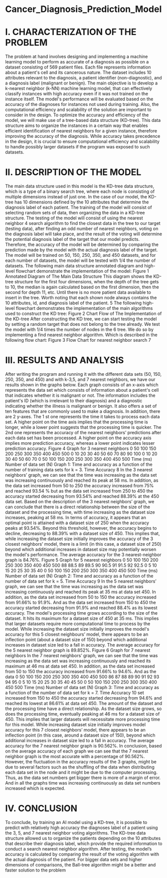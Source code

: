# Cancer_Diagnosis_Prediction_Model

# I. CHARACTERIZATION OF THE PROBLEM 
The problem at hand involves designing and implementing a machine learning model to 
perform as accurate of a diagnosis as possible on a dataset consisting of 569 patient files. Each file
represents information about a patient's cell and its cancerous nature. The dataset includes 10 
attributes relevant to the diagnosis, a patient identifier (non-diagnostic), and a diagnosis label 
(malignant or benign). The main objective is to develop a k-nearest neighbor (k-NN) machine 
learning model, that can effectively classify instances with high accuracy even if it was not trained 
on the instance itself. The model's performance will be evaluated based on the accuracy of the 
diagnoses for instances not used during training. Also, the computational efficiency and scalability 
of the solution are important to consider in the design. To optimize the accuracy and efficiency of 
the model, we will make use of a tree-based data structure (KD-tree). This data structure aims to 
organize the instances in a certain way that enables efficient identification of nearest neighbors for 
a given instance, therefore improving the accuracy of the diagnosis. While accuracy takes 
precedence in the design, it is crucial to ensure computational efficiency and scalability to handle 
possibly larger datasets if the program was exposed to such datasets.

# II. DESCRIPTION OF THE MODEL
The main data structure used in this model is the KD-tree data structure, which is a type of 
a binary search tree, where each node is consisting of multiple dimensions instead of just one. In
the case of our model, the KD-tree has 10 dimensions defined by the 10 attributes that determine
the diagnosis label of each patient.
The training of the model will consist of selecting random sets of data, then organizing the 
data in a KD-tree structure. The testing of the model will consist of using the nearest neighbor 
4
search algorithm to find the closest data in the tree to our target (testing data), after finding an odd 
number of nearest neighbors, voting on the diagnosis label will take place, and the result of the 
voting will determine the potential diagnosis label of the target that our model predicts. Therefore, 
the accuracy of the model will be determined by comparing the prediction made by the model with 
the actual diagnosis label of the target. The model will be trained on 50, 150, 250, 350, and 450
datasets, and for each number of datasets, the model will be tested with 1/4 the number of datasets.
The following main data structure annotated diagram and high-level flowchart demonstrate the 
implementation of the model:
Figure 1 Annotated Diagram of The Main Data Structure
This diagram shows the KD-tree structure for the first four dimensions, when the depth of the tree 
gets to 10, the median is again calculated based on the first dimension, then the second for depth 
11, etc. Until there is no more patient data available to insert in the tree. Worth noting that each 
shown node always contains the 10 attributes, id, and diagnosis label of the patient.
5
The following high-level flowchart demonstrates the implementation of the main algorithms used 
to construct the KD tree:
Figure 2 Chart Flow of The Implementation of the KD-tree
After constructing the KD tree, we can start testing the model by setting a random target that
does not belong to the tree already. We test the model with 1/4 times the number of nodes in the 
6
tree. We do so by implementing a find nearest neighbor algorithm. Which is described in the 
following flow chart:
Figure 3 Flow Chart for nearest neighbor search
7
# III. RESULTS AND ANALYSIS
After writing the program and running it with the different data sets (50, 150, 250, 350, 
and 450) and with k-3,5, and 7 nearest neighbors, we have our results shown in the graphs below. 
Each graph consists of an x-axis which represents the data set which consists of information about 
a patient's cell that indicates whether it is malignant or not. The information includes the patient's 
ID (which is irrelevant to their diagnosis) and a diagnostic indicating whether the illness is 
malignant or benign. It also offers a set of ten features that are commonly used to make a diagnosis.
In addition, there are 2 y-axes. The 1
st one represents the time it takes to process each data set. A 
higher point on the time axis implies that the processing time is longer, while a lower point suggests 
that the processing time is quicker. The 2nd one represents the accuracy of the nearest neighbors’
predictions after each data set has been processed. A higher point on the accuracy axis implies 
more prediction accuracy, whereas a lower point indicates lesser prediction accuracy.
Figure 4 Graph for 3 nearest neighbors
0 50 100 150 200 250 300 350 400 450 500
0
10
20
30
40
50
60
70
80
90
100
0
10
20
30
40
50
60
70
0 50 100 150 200 250 300 350 400 450 500
Time (ms)
Number of data set (N)
Graph 1: Time and accuracy as a function of the number of 
training data sets for k = 3.
Time
Accuracy
8
In the 3 nearest neighbors’ graph, we can see that the time was increasing as the data set 
was increasing continuously and reached its peak at 58 ms. In addition, as the data set increased
from 50 to 250 the accuracy increased from 75% and reached 93.54 % but as the data set increased
from 250 to 450 the accuracy started decreasing from 93.54% and reached 88.39% at the 450 data 
set. Based on the description of the 3 nearest neighbors’ graph, we can conclude that there is a 
direct relationship between the size of the dataset and the processing time, with time increasing as 
the dataset size increases, peaking at 58 ms. In terms of accuracy, it appears that an optimal point 
is attained with a dataset size of 250 when the accuracy peaks at 93.54%. Beyond this threshold, 
however, the accuracy begins to decline, decreasing to 88.39% with a dataset size of 450. This 
implies that, while increasing the dataset size initially improves the accuracy of the 3 closest 
neighbors’ model, there is a limit (in this case, a dataset size of 250) beyond which additional 
increases in dataset size may potentially worsen the model's performance. The average accuracy
for the 3 nearest-neighbor graph is 84.76%.
Figure 5 Graph for 5 nearest neighbors
0 50 100 150 200 250 300 350 400 450 500
88
88.5
89
89.5
90
90.5
91
91.5
92
92.5
0
5
10
15
20
25
30
35
40
0 50 100 150 200 250 300 350 400 450 500
Time (ms)
Number of data set (N)
Graph 2: Time and accuracy as a function of the number of data 
set for k = 5.
Time
Accuracy
9
In the 5 nearest neighbors’ graph, we can see that the time was increasing as the data set was 
increasing continuously and reached its peak at 35 ms at data set 450. In addition, as the data set 
increased from 50 to 150 the accuracy increased from 91.66% to 91.9%. And as the data set
increased from 150 to 450 the accuracy started decreasing from 91.9% and reached 88.4% as its 
lowest accuracy. The model's processing time grows according to the size of the dataset. It hits its 
maximum for a dataset size of 450 at 35 ms. This implies that larger datasets require more 
computational time to process by the model. While increasing the dataset size initially improves 
the model's accuracy for this 5 closest neighbours’ model, there appears to be an inflection point 
(about a dataset size of 150) beyond which additional increases in dataset size led to a fall in 
accuracy. The average accuracy for the 5 nearest neighbor graph is 89.852%.
Figure 6 Graph for 7 nearest neighbors
In the 7 nearest neighbors’ graph, we can see that the time was increasing as the data set 
was increasing continuously and reached its maximum at 46 ms at data set 450. In addition, as the 
data set increased from 50 to 150 the accuracy increased from 91.66% to 94.6%. And as the data 
0 50 100 150 200 250 300 350 400 450 500
86
87
88
89
90
91
92
93
94
95
0
5
10
15
20
25
30
35
40
45
50
0 50 100 150 200 250 300 350 400 450 500
Time (ms)
Number of data set (N)
Graph 3: Time and accuracy as a function of the number of 
data set for k = 7.
Time
Accuracy
10
set increased from 150 to 450 the accuracy started decreasing from 94.6% and reached its lowest 
at 86.61% at data set 450. The amount of the dataset and the processing time have a direct 
relationship. As the dataset size grows, so does the processing time, eventually peaking at 46 ms
for a dataset size of 450. This implies that larger datasets will necessitate more processing time for 
this model. While increasing dataset size initially improves model accuracy for this 7 closest 
neighbors’ model, there appears to be an inflection point (in this case, around a dataset size of 
150), beyond which additional increases in dataset size led to a fall in accuracy. The average 
accuracy for the 7 nearest neighbor graph is 90.562%.
In conclusion, based on the average accuracy of each graph we can see that the 7 nearest 
neighbor graph is the most accurate with a percentage of 90.562%. However, the fluctuation in the 
accuracy results of the 3 graphs, might be due to several factors such as the shuffling of the data 
when distributing each data set in the node and it might be due to the computer processing. Thus, 
as the data set numbers get bigger there is more of a margin of error. And in all the graphs time 
was increasing continuously as data set numbers increased which is expected. 
# IV. CONCLUSION
To conclude, by training an AI model using a KD-tree, it is possible to predict with 
relatively high accuracy the diagnoses label of a patient using the 3, 5, and 7 nearest neighbor 
voting algorithms. The KD-tree data structure allowed us to organize the patients depending on
the 10 attributes that describe their diagnosis label, which provide the required information to
conduct a search nearest neighbor algorithm. After testing, the model’s accuracy is calculated by 
comparing the result of the voting algorithm with the actual diagnosis of the patient. For bigger 
data sets and higher dimensions of comparisons, the Ball-tree algorithm might be a better and 
faster solution to the problem
